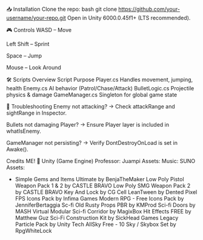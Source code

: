 📥 Installation
Clone the repo:
bash
git clone https://github.com/your-username/your-repo.git
Open in Unity 6000.0.45f1+ (LTS recommended).

🎮 Controls
WASD – Move

Left Shift – Sprint

Space – Jump

Mouse – Look Around

🛠️ Scripts Overview
Script	Purpose
Player.cs	Handles movement, jumping, health
Enemy.cs	AI behavior (Patrol/Chase/Attack)
BulletLogic.cs	Projectile physics & damage
GameManager.cs	Singleton for global game state

🔧 Troubleshooting
Enemy not attacking? → Check attackRange and sightRange in Inspector.

Bullets not damaging Player? → Ensure Player layer is included in whatIsEnemy.

GameManager not persisting? → Verify DontDestroyOnLoad is set in Awake().

Credits
ME! 🚀
Unity (Game Engine)
Professor: Juampi
Assets:
Music: SUNO
Assets:
- Simple Gems and Items Ultimate by BenjaTheMaker
Low Poly Pistol Weapon Pack 1 &  2 by CASTLE BRAVO
Low Poly SMG Weapon Pack 2 by CASTLE BRAVO
Key And Lock by CG Cell
LeanTween by Dented Pixel
FPS Icons Pack by Infima Games
Modern RPG - Free Icons Pack by JenniferBertaggia 
Sc-fi Old Rusty Props PBR by KMProd
Sci-fi Doors by MASH Virtual
Modular Sci-fi Corridor by MagixBox
Hit Effects FREE by Matthew Guz
Sci-Fi Construction Kit by SickHead Games
Legacy Particle Pack by Unity Tech
AllSky Free - 10 Sky / Skybox Set by RpgWhiteLock


